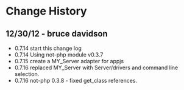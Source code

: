 # Change History

## 12/30/12 - bruce davidson

  * 0.7.14 start this change log
  * 0.7.14 Using not-php module v0.3.7
  * 0.7.15 create a MY_Server adapter for appjs
  * 0.7.16 replaced MY_Server with Server/drivers and command line selection.
  * 0.7.16 not-php 0.3.8 - fixed get_class references.
